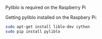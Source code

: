 Pyliblo is required on the Raspberry Pi

Getting pyliblo installed on the Raspbery Pi:

```bash
sudo apt-get install liblo-dev cython
sudo pip install pyliblo
```